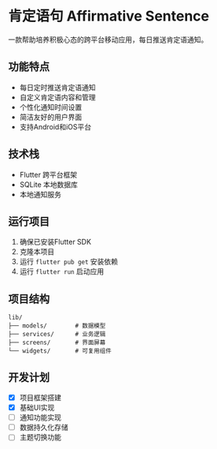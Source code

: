 # 肯定语句 Affirmative Sentence

一款帮助培养积极心态的跨平台移动应用，每日推送肯定语通知。

## 功能特点

- 每日定时推送肯定语通知
- 自定义肯定语内容和管理
- 个性化通知时间设置  
- 简洁友好的用户界面
- 支持Android和iOS平台

## 技术栈

- Flutter 跨平台框架
- SQLite 本地数据库
- 本地通知服务

## 运行项目

1. 确保已安装Flutter SDK
2. 克隆本项目
3. 运行 `flutter pub get` 安装依赖
4. 运行 `flutter run` 启动应用

## 项目结构

```
lib/
├── models/        # 数据模型
├── services/      # 业务逻辑
├── screens/       # 界面屏幕
└── widgets/       # 可复用组件
```

## 开发计划

- [x] 项目框架搭建
- [x] 基础UI实现
- [ ] 通知功能实现
- [ ] 数据持久化存储
- [ ] 主题切换功能
